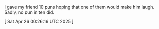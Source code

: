  
I gave my friend 10 puns hoping that one of them would make him laugh. Sadly, no pun in ten did.
 
[ 
Sat Apr 26 00:26:16 UTC 2025
 ]
